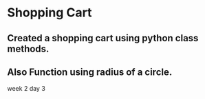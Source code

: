 # Shopping Cart 

## Created a shopping cart using python class methods.

## Also Function using radius of a circle.
week 2 day 3